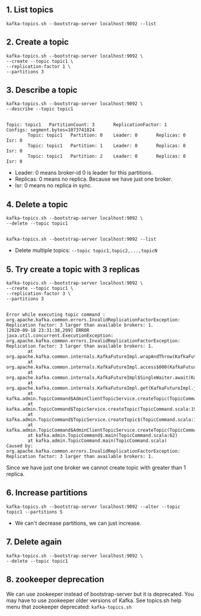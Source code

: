 ## 1. List topics
` kafka-topics.sh --bootstrap-server localhost:9092 --list `

## 2. Create a topic
```
kafka-topics.sh --bootstrap-server localhost:9092 \
--create --topic topic1 \
--replication-factor 1 \
--partitions 3
```

## 3. Describe a topic
```
kafka-topics.sh --bootstrap-server localhost:9092 \
--describe --topic topic1


Topic: topic1   PartitionCount: 3       ReplicationFactor: 1    Configs: segment.bytes=1073741824
        Topic: topic1   Partition: 0    Leader: 0       Replicas: 0     Isr: 0
        Topic: topic1   Partition: 1    Leader: 0       Replicas: 0     Isr: 0
        Topic: topic1   Partition: 2    Leader: 0       Replicas: 0     Isr: 0
```
- Leader: 0 means broker-id 0 is leader for this partitions.
- Replicas: 0 means no replica. Because we have just one broker.
- Isr: 0 means no replica in sync.

## 4. Delete a topic
```
kafka-topics.sh --bootstrap-server localhost:9092 \
--delete --topic topic1


kafka-topics.sh --bootstrap-server localhost:9092 --list
```
- Delete multiple topics: ` --topic topic1,topic2,...,topicN `

## 5. Try create a topic with 3 replicas
```
kafka-topics.sh --bootstrap-server localhost:9092 \
--create --topic topic1 \
--replication-factor 3 \
--partitions 3


Error while executing topic command : org.apache.kafka.common.errors.InvalidReplicationFactorException: Replication factor: 3 larger than available brokers: 1.
[2020-09-18 23:31:38,299] ERROR java.util.concurrent.ExecutionException: org.apache.kafka.common.errors.InvalidReplicationFactorException: Replication factor: 3 larger than available brokers: 1.
        at org.apache.kafka.common.internals.KafkaFutureImpl.wrapAndThrow(KafkaFutureImpl.java:45)
        at org.apache.kafka.common.internals.KafkaFutureImpl.access$000(KafkaFutureImpl.java:32)
        at org.apache.kafka.common.internals.KafkaFutureImpl$SingleWaiter.await(KafkaFutureImpl.java:89)
        at org.apache.kafka.common.internals.KafkaFutureImpl.get(KafkaFutureImpl.java:260)
        at kafka.admin.TopicCommand$AdminClientTopicService.createTopic(TopicCommand.scala:244)
        at kafka.admin.TopicCommand$TopicService.createTopic(TopicCommand.scala:196)
        at kafka.admin.TopicCommand$TopicService.createTopic$(TopicCommand.scala:191)
        at kafka.admin.TopicCommand$AdminClientTopicService.createTopic(TopicCommand.scala:219)
        at kafka.admin.TopicCommand$.main(TopicCommand.scala:62)
        at kafka.admin.TopicCommand.main(TopicCommand.scala)
Caused by: org.apache.kafka.common.errors.InvalidReplicationFactorException: Replication factor: 3 larger than available brokers: 1.

```
Since we have just one broker we cannot create topic with greater than 1 replica.

## 6. Increase partitions
```commandline
kafka-topics.sh --bootstrap-server localhost:9092 --alter --topic topic1 --partitions 5 
```

- We can't decrease partitions, we can just increase.

## 7. Delete again 
```
kafka-topics.sh --bootstrap-server localhost:9092 \
--delete --topic topic1
```

## 8. zookeeper deprecation
We can use zookeeper instead of bootstrap-server but it is deprecated. You may have to use zookeeper older versions of Kafka. See topics.sh help menu that zookeeper deprecated: `kafka-topics.sh`



